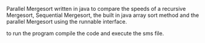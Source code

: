 Parallel Mergesort written in java to compare the speeds of a recursive Mergesort, Sequential Mergesort, the built in java array sort method and the parallel Mergesort using the runnable interface.

to run the program compile the code and execute the sms file.
